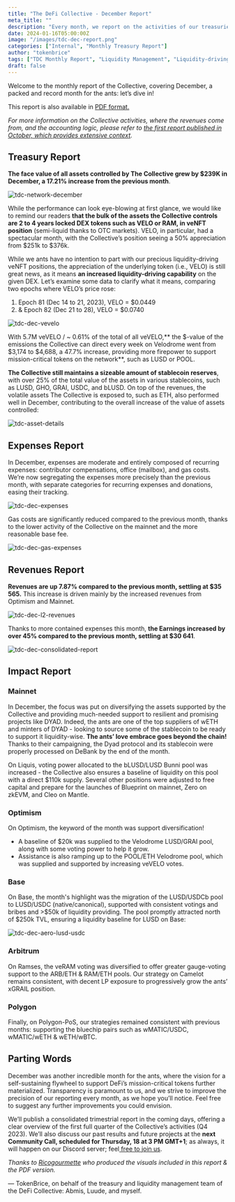 ```yaml
---
title: "The DeFi Collective - December Report"
meta_title: ""
description: "Every month, we report on the activities of our treasuries, the revenues it generated and the impact produced for supported project: welcome to third report, covering December 2023."
date: 2024-01-16T05:00:00Z
image: "/images/tdc-dec-report.png"
categories: ["Internal", "Monthly Treasury Report"]
author: "tokenbrice"
tags: ["TDC Monthly Report", "Liquidity Management", "Liquidity-driving Tokens", "Collective"]
draft: false
---
```


Welcome to the monthly report of the Collective, covering December, a packed and record month for the ants: let’s dive in!

This report is also available in [PDF format.](https://github.com/TokenBrice/blog/blob/8684c06bc1ffbb1f5eaedb53b73dd992308e200d/static/img/others/tdc/tdc-dec-report/tdc-report-dec.pdf)

_For more information on the Collective activities, where the revenues come from, and the accounting logic, please refer to [the first report published in October, which provides extensive context](https://deficollective.org/blog/tdc-october-report/)._


## Treasury Report

**The face value of all assets controlled by The Collective grew by $239K in December, a 17.21% increase from the previous month**.


![tdc-network-december](https://raw.githubusercontent.com/TokenBrice/blog/master/static/img/others/tdc/tdc-dec-report/tdc_Report_December_NetWorth.jpg)


While the performance can look eye-blowing at first glance, we would like to remind our readers **that the bulk of the assets the Collective controls are 2 to 4 years locked DEX tokens such as VELO or RAM, in veNFT position** (semi-liquid thanks to OTC markets). VELO, in particular, had a spectacular month, with the Collective’s position seeing a 50% appreciation from $251k to $376k.

While we ants have no intention to part with our precious liquidity-driving veNFT positions, the appreciation of the underlying token (i.e., VELO) is still great news, as it means **an increased liquidity-driving capability** on the given DEX. Let’s examine some data to clarify what it means, comparing two epochs where VELO’s price rose:

1. Epoch 81 (Dec 14 to 21, 2023), VELO = $0.0449
2. & Epoch 82 (Dec 21 to 28), VELO = $0.0740


![tdc-dec-vevelo](https://raw.githubusercontent.com/TokenBrice/blog/master/static/img/others/tdc/tdc-dec-report/tdc_Report_December_veVELO.jpg)


With 5.7M veVELO / ~ 0.61% of the total of all veVELO,** the $-value of the emissions the Collective can direct every week on Velodrome went from $3,174 to $4,688, a 47.7% increase, providing more firepower to support mission-critical tokens on the network**, such as LUSD or POOL.

**The Collective still maintains a sizeable amount of stablecoin reserves**, with over 25% of the total value of the assets in various stablecoins, such as LUSD, GHO, GRAI, USDC, and bLUSD. On top of the revenues, the volatile assets The Collective is exposed to, such as ETH, also performed well in December, contributing to the overall increase of the value of assets controlled:


![tdc-asset-details](https://raw.githubusercontent.com/TokenBrice/blog/master/static/img/others/tdc/tdc-dec-report/tdc_asset-details.png)



## Expenses Report

In December, expenses are moderate and entirely composed of recurring expenses: contributor compensations, office (mailbox), and gas costs. We’re now segregating the expenses more precisely than the previous month, with separate categories for recurring expenses and donations, easing their tracking. 


![tdc-dec-expenses](https://raw.githubusercontent.com/TokenBrice/blog/master/static/img/others/tdc/tdc-dec-report/tdc_Report_December_Expenses.jpg)


Gas costs are significantly reduced compared to the previous month, thanks to the lower activity of the Collective on the mainnet and the more reasonable base fee.


![tdc-dec-gas-expenses](https://raw.githubusercontent.com/TokenBrice/blog/master/static/img/others/tdc/tdc-dec-report/tdc_Report_December_GasCosts.jpg)



## Revenues Report

**Revenues are up 7.87% compared to the previous month, settling at $35 565.** This increase is driven mainly by the increased revenues from Optimism and Mainnet.


![tdc-dec-l2-revenues](https://raw.githubusercontent.com/TokenBrice/blog/master/static/img/others/tdc/tdc-dec-report/tdc_Report_December_Revenues.jpg)


Thanks to more contained expenses this month, **the Earnings increased by over 45% compared to the previous month, settling at $30 641**. 



![tdc-dec-consolidated-report](https://raw.githubusercontent.com/TokenBrice/blog/master/static/img/others/tdc/tdc-dec-report/tdc_consolidated-report.png)



## Impact Report


### Mainnet

In December, the focus was put on diversifying the assets supported by the Collective and providing much-needed support to resilient and promising projects like DYAD. Indeed, the ants are one of the top suppliers of wETH and minters of DYAD - looking to source some of the stablecoin to be ready to support it liquidity-wise. **The ants’ love embrace goes beyond the chain!** Thanks to their campaigning, the Dyad protocol and its stablecoin were properly processed on DeBank by the end of the month. 

On Liquis, voting power allocated to the bLUSD/LUSD Bunni pool was increased - the Collective also ensures a baseline of liquidity on this pool with a direct $110k supply. Several other positions were adjusted to free capital and prepare for the launches of Blueprint on mainnet, Zero on zkEVM, and Cleo on Mantle.


### Optimism

On Optimism, the keyword of the month was support diversification!



* A baseline of $20k was supplied to the Velodrome LUSD/GRAI pool, along with some voting power to help it grow.
* Assistance is also ramping up to the POOL/ETH Velodrome pool, which was supplied and supported by increasing veVELO votes.


### Base

On Base, the month's highlight was the migration of the LUSD/USDCb pool to LUSD/USDC (native/canonical), supported with consistent votings and bribes and >$50k of liquidity providing. The pool promptly attracted north of $250k TVL, ensuring a liquidity baseline for LUSD on Base:


![tdc-dec-aero-lusd-usdc](https://raw.githubusercontent.com/TokenBrice/blog/master/static/img/others/tdc/tdc-dec-report/tdc_base-lusd-usdc.png)



### Arbitrum

On Ramses, the veRAM voting was diversified to offer greater gauge-voting support to the ARB/ETH & RAM/ETH pools. Our strategy on Camelot remains consistent, with decent LP exposure to progressively grow the ants’ xGRAIL position.


### Polygon

Finally, on Polygon-PoS, our strategies remained consistent with previous months: supporting the bluechip pairs such as wMATIC/USDC, wMATIC/wETH & wETH/wBTC.


## Parting Words

December was another incredible month for the ants, where the vision for a self-sustaining flywheel to support DeFi’s mission-critical tokens further materialized. Transparency is paramount to us, and we strive to improve the precision of our reporting every month, as we hope you’ll notice. Feel free to suggest any further improvements you could envision.

We’ll publish a consolidated trimestrial report in the coming days, offering a clear overview of the first full quarter of the Collective’s activities (Q4 2023). We’ll also discuss our past results and future projects at the **next Community Call, scheduled for Thursday, 18 at 3 PM GMT+1**; as always, it will happen on our Discord server; feel[ free to join us](https://discord.gg/mdQN2dJXMy?event=1194651058249662514).

_Thanks to [Ricogourmette](https://twitter.com/bottexloan) who produced the visuals included in this report & the PDF version._

— TokenBrice, on behalf of the treasury and liquidity management team of the DeFi Collective: Abmis, Luude, and myself.
